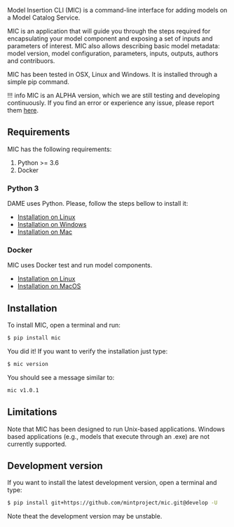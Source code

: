 Model Insertion CLI (MIC) is a command-line interface for adding  models on a Model Catalog Service.

MIC is an application that will guide you through the steps required for encapsulating your model component and exposing a set of inputs and parameters of interest. MIC also allows describing basic model metadata: model version, model configuration, parameters, inputs, outputs, authors and contribuors.

MIC has been tested in OSX, Linux and Windows. It is installed through a simple pip command. 

!!! info
    MIC is an ALPHA version, which we are still testing and developing continuously. If you find an error or experience any issue, please report them [here](https://github.com/mintproject/mic/issues/new/choose).

## Requirements

MIC has the following requirements:

1. Python >= 3.6
2. Docker


### Python 3

DAME uses Python. Please, follow the steps bellow to install it:

- [Installation on Linux](https://realpython.com/installing-python/#linux)
- [Installation on Windows](https://realpython.com/installing-python/#windows)
- [Installation on Mac](https://realpython.com/installing-python/#macos-mac-os-x)

### Docker

MIC uses Docker test and run model components.

- [Installation on Linux](https://docs.docker.com/engine/install/)
- [Installation on MacOS](https://docs.docker.com/docker-for-mac/install/)


## Installation

To install MIC, open a terminal and run:

```bash
$ pip install mic
```

You did it! If you want to verify the installation just type:

```bash
$ mic version
```

You should see a message similar to:

```bash
mic v1.0.1
```

## Limitations

Note that MIC has been designed to run Unix-based applications. Windows based applications (e.g., models that execute through an .exe) are not currently supported.

## Development version

If you want to install the latest development version, open a terminal and type:

```bash
$ pip install git+https://github.com/mintproject/mic.git@develop -U
```
Note theat the development version may be unstable.